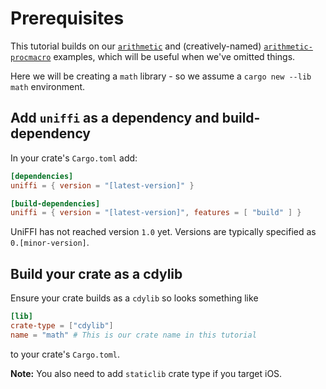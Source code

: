# Prerequisites

This tutorial builds on our [`arithmetic`](https://github.com/mozilla/uniffi-rs/tree/main/examples/arithmetic) and (creatively-named) [`arithmetic-procmacro`](https://github.com/mozilla/uniffi-rs/tree/main/examples/arithmetic-procmacro) examples, which will be useful when we've omitted things.

Here we will be creating a `math` library - so we assume a `cargo new --lib math` environment.

## Add `uniffi` as a dependency and build-dependency

In your crate's `Cargo.toml` add:

```toml
[dependencies]
uniffi = { version = "[latest-version]" }

[build-dependencies]
uniffi = { version = "[latest-version]", features = [ "build" ] }
```

UniFFI has not reached version `1.0` yet.  Versions are typically specified as `0.[minor-version]`.

## Build your crate as a cdylib

Ensure your crate builds as a `cdylib` so looks something like
```toml
[lib]
crate-type = ["cdylib"]
name = "math" # This is our crate name in this tutorial
```
to your crate's `Cargo.toml`.

**Note:** You also need to add `staticlib` crate type if you target iOS.
